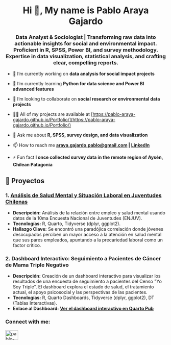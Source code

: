 <h1 align="center">Hi 👋, My name is Pablo Araya Gajardo</h1>
<h3 align="center">Data Analyst & Sociologist | Transforming raw data into actionable insights for social and environmental impact. Proficient in R, SPSS, Power BI, and survey methodology. Expertise in data visualization, statistical analysis, and crafting clear, compelling reports.</h3>

- 🔭 I’m currently working on **data analysis for social impact projects**

- 🌱 I’m currently learning **Python for data science and Power BI advanced features**

- 👯 I’m looking to collaborate on **social research or environmental data projects**

- 👨‍💻 All of my projects are available at [https://pablo-araya-gajardo.github.io/Portfolio/](https://pablo-araya-gajardo.github.io/Portfolio/)

- 💬 Ask me about **R, SPSS, survey design, and data visualization**

- 📫 How to reach me **araya.gajardo.pablo@gmail.com | [LinkedIn](https://www.linkedin.com/in/pabloarayagajardo)**

- ⚡ Fun fact **I once collected survey data in the remote region of Aysén, Chilean Patagonia**

## 📂 Proyectos

### 1. [Análisis de Salud Mental y Situación Laboral en Juventudes Chilenas](analisis-salud-mental-enjuv/README.md)
*   **Descripción:** Análisis de la relación entre empleo y salud mental usando datos de la 10ma Encuesta Nacional de Juventudes (ENJUV).
*   **Tecnologías:** R, Quarto, Tidyverse (dplyr, ggplot2).
*   **Hallazgo Clave:** Se encontró una paradójica correlación donde jóvenes desocupados perciben un mayor acceso a la atención en salud mental que sus pares empleados, apuntando a la precariedad laboral como un factor crítico.

### 2. Dashboard Interactivo: Seguimiento a Pacientes de Cáncer de Mama Triple Negativo
*   **Descripción:** Creación de un dashboard interactivo para visualizar los resultados de una encuesta de seguimiento a pacientes del Censo "Yo Soy Triple". El dashboard explora el estado de salud, el tratamiento actual, el apoyo psicosocial y las perspectivas de las pacientes.
*   **Tecnologías:** R, Quarto Dashboards, Tidyverse (dplyr, ggplot2), DT (Tablas Interactivas).
*   **Enlace al Dashboard:** **[Ver el dashboard interactivo en Quarto Pub](https://94810.quarto.pub/dashboard-censo-yo-soy-triple/)**

<h3 align="left">Connect with me:</h3>
<p align="left">
<a href="https://linkedin.com/in/pablo-araya-gajardo" target="blank"><img align="center" src="https://raw.githubusercontent.com/rahuldkjain/github-profile-readme-generator/master/src/images/icons/Social/linked-in-alt.svg" alt="pablo-araya-gajardo" height="30" width="40" /></a>
</p>
